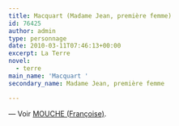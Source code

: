 ```yaml
---
title: Macquart (Madame Jean, première femme)
id: 76425
author: admin
type: personnage
date: 2010-03-11T07:46:13+00:00
excerpt: La Terre
novel:
  - terre
main_name: 'Macquart '
secondary_name: Madame Jean, première femme

---
```

— Voir <a href="/personnage/mouche-francoise/" target="_self">MOUCHE (Françoise)</a>.